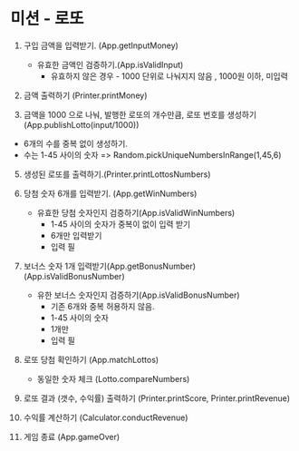 # 미션 - 로또

1. 구입 금액을 입력받기. (App.getInputMoney)

   - 유효한 금액인 검증하기.(App.isValidInput)
     - 유효하지 않은 경우 - 1000 단위로 나눠지지 않음 , 1000원 이하, 미입력

2. 금액 출력하기 (Printer.printMoney)

3. 금액을 1000 으로 나눠, 발행한 로또의 개수만큼, 로또 번호를 생성하기 (App.publishLotto(input/1000))

- 6개의 수를 중복 없이 생성하기.
- 수는 1-45 사이의 숫자
  => Random.pickUniqueNumbersInRange(1,45,6)

5. 생성된 로또를 출력하기.(Printer.printLottosNumbers)

6. 당첨 숫자 6개를 입력받기. (App.getWinNumbers)

   - 유효한 당첨 숫자인지 검증하기(App.isValidWinNumbers)
     - 1-45 사이의 숫자가 중복이 없이 입력 받기
     - 6개만 입력받기
     - 입력 필

7. 보너스 숫자 1개 입력받기(App.getBonusNumber)
   (App.isValidBonusNumber)

   - 유한 보너스 숫자인지 검증하기(App.isValidBonusNumber)
     - 기존 6개와 중복 허용하지 않음.
     - 1-45 사이의 숫자
     - 1개만
     - 입력 필

8. 로또 당첨 확인하기 (App.matchLottos)

   - 동일한 숫자 체크 (Lotto.compareNumbers)

9. 로또 결과 (갯수, 수익률) 출력하기 (Printer.printScore, Printer.printRevenue)

10. 수익률 계산하기 (Calculator.conductRevenue)

11. 게임 종료 (App.gameOver)
